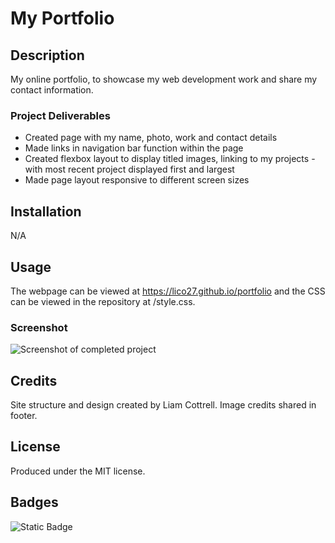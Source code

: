 # My Portfolio

## Description
My online portfolio, to showcase my web development work and share my contact information.

### Project Deliverables
- Created page with my name, photo, work and contact details
- Made links in navigation bar function within the page
- Created flexbox layout to display titled images, linking to my projects - with most recent project displayed first and largest
- Made page layout responsive to different screen sizes

## Installation
N/A

## Usage
The webpage can be viewed at https://lico27.github.io/portfolio and the CSS can be viewed in the repository at /style.css.

### Screenshot
![Screenshot of completed project](./images/screenshot.png)

## Credits
Site structure and design created by Liam Cottrell. Image credits shared in footer.

## License
Produced under the MIT license.

## Badges
![Static Badge](https://img.shields.io/badge/project-complete-brightgreen)

